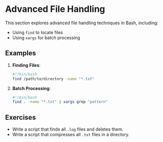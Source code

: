 # Advanced File Handling

This section explores advanced file handling techniques in Bash, including:

- Using `find` to locate files
- Using `xargs` for batch processing

## Examples

1. **Finding Files**:
   ```bash
   #!/bin/bash
   find /path/to/directory -name "*.txt"
   ```

2. **Batch Processing**:
   ```bash
   #!/bin/bash
   find . -name "*.txt" | xargs grep "pattern"
   ```

## Exercises

- Write a script that finds all `.log` files and deletes them.
- Write a script that compresses all `.txt` files in a directory.